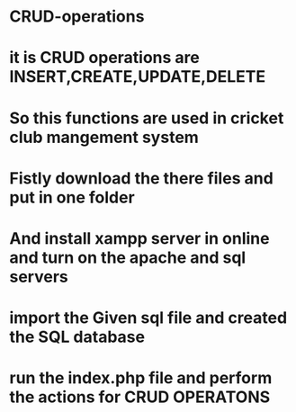 # CRUD-operations

# it is CRUD operations are INSERT,CREATE,UPDATE,DELETE
# So this functions are used in cricket club mangement system
# Fistly download the there files and put in one folder 
# And install xampp server in online and turn on the apache and sql servers

# import the Given sql file and created the SQL database

# run the index.php file and perform the actions for CRUD OPERATONS
